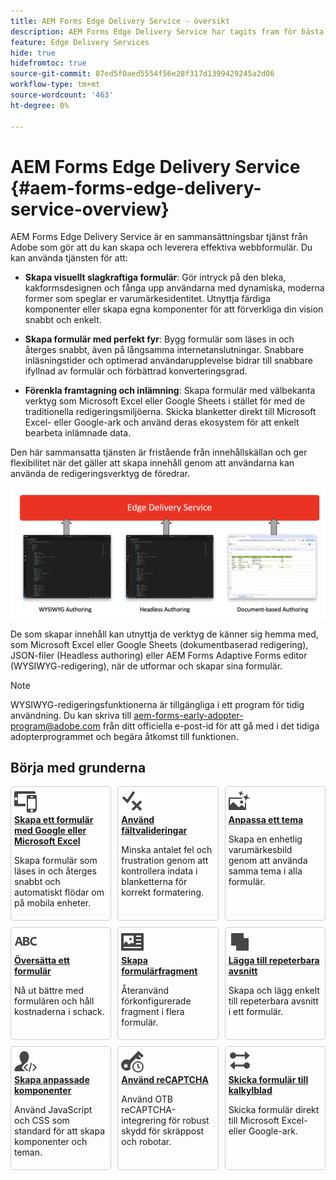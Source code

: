 ```yaml
---
title: AEM Forms Edge Delivery Service - översikt
description: AEM Forms Edge Delivery Service har tagits fram för bästa prestanda och ger er möjlighet att förutse framtiden för smidig datainsamling och användarengagemang.
feature: Edge Delivery Services
hide: true
hidefromtoc: true
source-git-commit: 87ed5f0aed5554f56e28f317d1399429245a2d06
workflow-type: tm+mt
source-wordcount: '463'
ht-degree: 0%

---
```



# AEM Forms Edge Delivery Service {#aem-forms-edge-delivery-service-overview}

AEM Forms Edge Delivery Service är en sammansättningsbar tjänst från Adobe som gör att du kan skapa och leverera effektiva webbformulär. Du kan använda tjänsten för att:

* **Skapa visuellt slagkraftiga formulär**: Gör intryck på den bleka, kakformsdesignen och fånga upp användarna med dynamiska, moderna former som speglar er varumärkesidentitet. Utnyttja färdiga komponenter eller skapa egna komponenter för att förverkliga din vision snabbt och enkelt.

* **Skapa formulär med perfekt fyr**: Bygg formulär som läses in och återges snabbt, även på långsamma internetanslutningar. Snabbare inläsningstider och optimerad användarupplevelse bidrar till snabbare ifyllnad av formulär och förbättrad konverteringsgrad.

* **Förenkla framtagning och inlämning**: Skapa formulär med välbekanta verktyg som Microsoft Excel eller Google Sheets i stället för med de traditionella redigeringsmiljöerna. Skicka blanketter direkt till Microsoft Excel- eller Google-ark och använd deras ekosystem för att enkelt bearbeta inlämnade data.


Den här sammansatta tjänsten är fristående från innehållskällan och ger flexibilitet när det gäller att skapa innehåll genom att användarna kan använda de redigeringsverktyg de föredrar.

![Utvecklingsverktyg för Edge Delivery-formulär](/help/edge/assets/edge-delivery-forms-authoring-tools.png)

De som skapar innehåll kan utnyttja de verktyg de känner sig hemma med, som Microsoft Excel eller Google Sheets (dokumentbaserad redigering), JSON-filer (Headless authoring) eller AEM Forms Adaptive Forms editor (WYSIWYG-redigering), när de utformar och skapar sina formulär.

>[!NOTE]
>
>
> WYSIWYG-redigeringsfunktionerna är tillgängliga i ett program för tidig användning. Du kan skriva till aem-forms-early-adopter-program@adobe.com från ditt officiella e-post-id för att gå med i det tidiga adopterprogrammet och begära åtkomst till funktionen.

## Börja med grunderna

<div>

<style>
    .card-container {
        width: calc(33.33% - 10px);;
        margin: 5px;
        border: 1px solid #ccc;
        border-radius: 5px;
        padding: 5px;
        box-sizing: border-box;
        transition: background-color 0.3s ease; /* Adding transition effect */
    }
    .card-container:hover {
        background-color: #f0f0f0; /* Changing background color on hover */
    }
</style>

<div style="display: flex; flex-wrap: wrap; justify-content: space-between; margin: -5px;">
    <div class="card-container">
        <a href="/help/edge/docs/forms/create-forms.md">
            <img src="/help/edge/assets/smock_devices_18_n.svg" alt="Skapa ett formulär med hjälp av eds-formulär" style="border-radius: 5px;"> </b>
            <br><b style="margin-top: 5px;">Skapa ett formulär med Google eller Microsoft Excel</b>
        </a>
        <p>Skapa formulär som läses in och återges snabbt och automatiskt flödar om på mobila enheter.</p>
    </div>
    <div class="card-container">
        <a href="/help/edge/docs/forms/validate-forms.md">
            <img src="/help/edge/assets/smock_condition_18_n.svg" alt="Lägga till valideringar i formulärfält" style="border-radius: 5px;"> </b>
            <br><b style="margin-top: 5px;">Använd fältvalideringar</b>
        </a>
        <p>Minska antalet fel och frustration genom att kontrollera indata i blanketterna för korrekt formatering.</p>
    </div>    <div class="card-container">
        <a href="/help/edge/docs/forms/style-theme-forms.md">
            <img src="/help/edge/assets/smock_imageautomode_18_N.svg" alt="Använda format eller teman i ett formulär" style="border-radius: 5px;"> </b>
            <br><b style="margin-top: 5px;">Anpassa ett tema</b>
        </a>
        <p>Skapa en enhetlig varumärkesbild genom att använda samma tema i alla formulär.</p>
    </div>
    <div class="card-container">
        <a href="/help/edge/docs/forms/translate-forms.md">  
            <img src="/help/edge/assets/smock_abc_18_n.svg" alt="Översätta ett EDS-formulär" style="border-radius: 5px;"> </b>
            <br><b style="margin-top: 5px;">Översätta ett formulär</b>
        </a>
        <p>Nå ut bättre med formulären och håll kostnaderna i schack.</p>
    </div>
    <div class="card-container">
        <a href="/help/edge/docs/forms/form-fragments.md">
            <img src="/help/edge/assets/smock_documentfragment_18_n.svg" alt="Använd formulärfragment i ett EDS-formulär" style="border-radius: 5px;"> </b>
            <br><b style="margin-top: 5px;">Skapa formulärfragment</b>
        </a>
        <p>Återanvänd förkonfigurerade fragment i flera formulär.</p>
    </div>
    <div class="card-container">
        <a href="/help/edge/docs/forms/repeatable-forms.md">  
            <img src="/help/edge/assets/smock_addto_18_n.svg" alt="Lägga till repeterbara avsnitt i ett EDS-formulär" style="border-radius: 5px;"> </b>
            <br><b style="margin-top: 5px;">Lägga till repeterbara avsnitt</b>
        </a>
        <p>Skapa och lägg enkelt till repeterbara avsnitt i ett formulär.</p>
    </div>
    <div class="card-container">
        <a href="/help/edge/docs/forms/custom-components-forms.md"> 
            <img src="/help/edge/assets/smock_userdeveloper_18_n.svg" alt="Skapa anpassade blankettkomponenter med JavaScript och CSS"  style="border-radius: 5px;"> </b>
            <br><b style="margin-top: 5px;">Skapa anpassade komponenter</b>
        </a>
        <p>Använd JavaScript och CSS som standard för att skapa komponenter och teman.</p>
    </div>
    <div class="card-container">
        <a href="/help/edge/docs/forms/recaptacha-forms.md">  
            <img src="/help//edge/assets/smock_keyclock_18_n.svg" alt="Använd reCAPTCHA i ett EDS-formulär" style="border-radius: 5px;"> </b>
            <br><b style="margin-top: 5px;">Använd reCAPTCHA</b>
        </a>
        <p>Använd OTB reCAPTCHA-integrering för robust skydd för skräppost och robotar.</p>
    </div>
    <div class="card-container">
        <a href="/help/edge/docs/forms/create-forms.md#manually-configure-a-spreadsheet-to-accept-data">   
            <img src="/help/edge/assets/smock_platformdatamapping_18_n.svg" alt="Skicka formulär" alt="Använd formulärfragment i ett EDS-formulär" style="border-radius: 5px;"> </b>
            <br><b style="margin-top: 5px;">Skicka formulär till kalkylblad</b>
        </a>
        <p>Skicka formulär direkt till Microsoft Excel- eller Google-ark.</p>
    </div>
</div>


</br>









